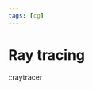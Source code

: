 ```yaml
---
tags: [cg]
---
```


# Ray tracing

::raytracer

<!--
https://gabrielgambetta.com/computer-graphics-from-scratch/02-basic-raytracing.html
-->
